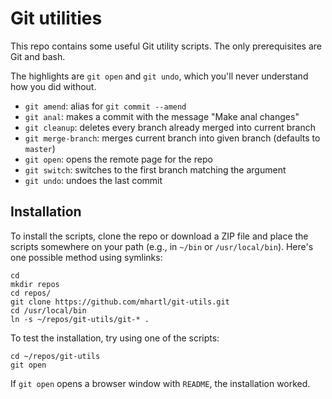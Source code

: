 # Git utilities

This repo contains some useful Git utility scripts. The only prerequisites are Git and bash.

The highlights are `git open` and `git undo`, which you'll never understand how you did without.

* `git amend`: alias for `git commit --amend`
* `git anal`: makes a commit with the message "Make anal changes"
* `git cleanup`: deletes every branch already merged into current branch
* `git merge-branch`: merges current branch into given branch (defaults to `master`)
* `git open`: opens the remote page for the repo
* `git switch`: switches to the first branch matching the argument
* `git undo`: undoes the last commit

## Installation

To install the scripts, clone the repo or download a ZIP file and place the scripts somewhere on your path (e.g., in `~/bin` or `/usr/local/bin`). Here's one possible method using symlinks:
    
    cd
    mkdir repos
    cd repos/
    git clone https://github.com/mhartl/git-utils.git
    cd /usr/local/bin
    ln -s ~/repos/git-utils/git-* .
 
To test the installation, try using one of the scripts:

    cd ~/repos/git-utils
    git open

If `git open` opens a browser window with `README`, the installation worked.